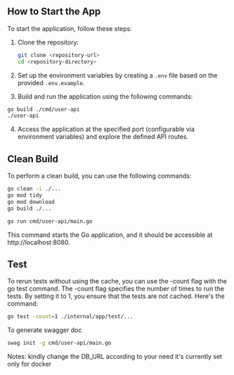 ## How to Start the App

To start the application, follow these steps:

1. Clone the repository:

    ```bash
    git clone <repository-url>
    cd <repository-directory>
    ```

2. Set up the environment variables by creating a `.env` file based on the provided `.env.example`.

3. Build and run the application using the following commands:

```bash
go build ./cmd/user-api
./user-api
```

4. Access the application at the specified port (configurable via environment variables) and explore the defined API routes.

## Clean Build

To perform a clean build, you can use the following commands:

```bash
go clean -i ./...
go mod tidy
go mod download
go build ./...
```

```bash
go run cmd/user-api/main.go
```
This command starts the Go application, and it should be accessible at http://localhost:8080.


## Test
To rerun tests without using the cache, you can use the -count flag with the go test command. The -count flag specifies the number of times to run the tests. By setting it to 1, you ensure that the tests are not cached. Here's the command:
```bash
go test -count=1 ./internal/app/test/...
```

To generate swagger doc
```bash
swag init -g cmd/user-api/main.go
```

Notes:
kindly change the DB_URL according to your need
it's currently set only for docker
